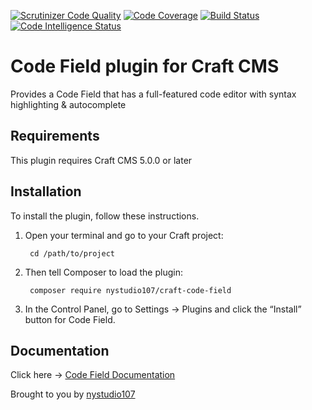 [![Scrutinizer Code Quality](https://scrutinizer-ci.com/g/nystudio107/craft-code-field/badges/quality-score.png?b=v5)](https://scrutinizer-ci.com/g/nystudio107/craft-code-field/?branch=v5) [![Code Coverage](https://scrutinizer-ci.com/g/nystudio107/craft-code-field/badges/coverage.png?b=v5)](https://scrutinizer-ci.com/g/nystudio107/craft-code-field/?branch=v5) [![Build Status](https://scrutinizer-ci.com/g/nystudio107/craft-code-field/badges/build.png?b=v5)](https://scrutinizer-ci.com/g/nystudio107/craft-code-field/build-status/v5) [![Code Intelligence Status](https://scrutinizer-ci.com/g/nystudio107/craft-code-field/badges/code-intelligence.svg?b=v5)](https://scrutinizer-ci.com/code-intelligence)

# Code Field plugin for Craft CMS

Provides a Code Field that has a full-featured code editor with syntax highlighting & autocomplete

## Requirements

This plugin requires Craft CMS 5.0.0 or later

## Installation

To install the plugin, follow these instructions.

1. Open your terminal and go to your Craft project:

        cd /path/to/project

2. Then tell Composer to load the plugin:

        composer require nystudio107/craft-code-field

3. In the Control Panel, go to Settings → Plugins and click the “Install” button for Code Field.

## Documentation

Click here -> [Code Field Documentation](https://nystudio107.com/plugins/code-field/documentation)

Brought to you by [nystudio107](http://nystudio107.com)
